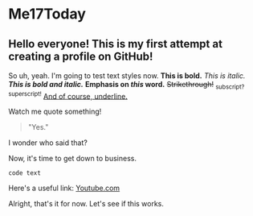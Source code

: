 # Me17Today
## Hello everyone! This is my first attempt at creating a profile on GitHub!

So uh, yeah. I'm going to test text styles now.
**This is bold.**
*This is italic.*
***This is bold and italic.***
**Emphasis on *this* word.**
~~Strikethrough!~~
<sub>subscript?</sub>
<sup>superscript!</sup>
<ins>And of course, underline.</ins>

Watch me quote something!
> "Yes."

I wonder who said that?

Now, it's time to get down to business.
```
code text
```

Here's a useful link:
[Youtube.com](url)

Alright, that's it for now. Let's see if this works.
